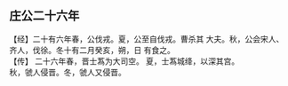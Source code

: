 ## 庄公二十六年

【经】二十有六年春，公伐戎。夏，公至自伐戎。曹杀其
大夫。秋，公会宋人、齐人，伐徐。冬十有二月癸亥，朔，日
有食之。  
【传】 二十六年春，晋士蒍为大司空。
夏，士蒍城绛，以深其宫。  
秋，虢人侵晋。冬，虢人又侵晋。  

